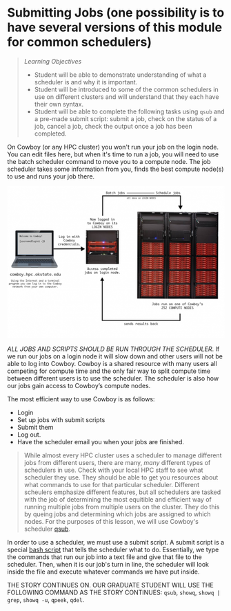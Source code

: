 Submitting Jobs (one possibility is to have several versions of this module for common schedulers)
====================================================================================
>*Learning Objectives*
>*    Student will be able to demonstrate understanding of what a scheduler is and why it is important.
>*    Student will be introduced to some of the common schedulers in use on different clusters and will understand that they each have their own syntax.
>*    Student will be able to complete the following tasks using `qsub` and a pre-made submit script: submit a job, check on the status of a job, cancel a job, check the output once a job has been completed.

On Cowboy (or any HPC cluster) you won't run your job on the login node. You can edit files here, but when it's time to run a job, you will need to use the batch scheduler command to move you to a compute node. The job scheduler takes some information from you, finds the best compute node(s) to use and runs your job there.

![Cowboy Network](/img/cowboynetwork.png "Cowboy Network")
 
*ALL JOBS AND SCRIPTS SHOULD BE RUN THROUGH THE SCHEDULER*. If we run our jobs on a login node it will slow down and other users will not be able to log into Cowboy. Cowboy is a shared resource with many users all competing for compute time and the only fair way to split compute time between different users is to use the scheduler. The scheduler is also how our jobs gain access to Cowboy’s compute nodes.

The most efficient way to use Cowboy is as follows: 
* Login
* Set up jobs with submit scripts
* Submit them 
* Log out. 
* Have the scheduler email you when your jobs are finished.

>While almost every HPC cluster uses a scheduler to manage different jobs from different users, there are many, *many* different types of schedulers in use. Check with your local HPC staff to see what scheduler they use. They should be able to get you resources about what commands to use for that particular scheduler. Different scheulers emphasize different features, but all schedulers are tasked with the job of determining the most equitible and efficient way of running multiple jobs from multiple users on the cluster. They do this by queing jobs and determining which jobs are assigned to which nodes. For the purposes of this lesson, we will use Cowboy's scheduler [qsub](http://docs.adaptivecomputing.com/torque/4-0-2/Content/topics/commands/qsub.htm).

In order to use a scheduler, we must use a submit script. A submit script is a special [bash script](http://swcarpentry.github.io/shell-novice/ "Software-Carpentry Bash Lessons") that tells the scheduler what to do. Essentially, we type the commands that run our job into a text file and give that file to the scheduler. Then, when it is our job's turn in line, the scheduler will look inside the file and execute whatever commands we have put inside.

THE STORY CONTINUES ON. OUR GRADUATE STUDENT WILL USE THE FOLLOWING COMMAND AS THE STORY CONTINUES: `qsub`, `showq`, `showq | grep`, `showq -u`, `qpeek`, `qdel`.
